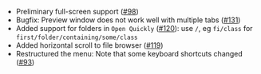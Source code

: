 * Preliminary full-screen support ([#98](https://github.com/qvacua/vimr/pull/98))
* Bugfix: Preview window does not work well with multiple tabs ([#131](https://github.com/qvacua/vimr/issues/131))
* Added support for folders in `Open Quickly` ([#120](https://github.com/qvacua/vimr/issues/120)): use `/`, eg `fi/class` for `first/folder/containing/some/class`
* Added horizontal scroll to file browser ([#119](https://github.com/qvacua/vimr/issues/119))
* Restructured the menu: Note that some keyboard shortcuts changed ([#93](https://github.com/qvacua/vimr/issues/93))
